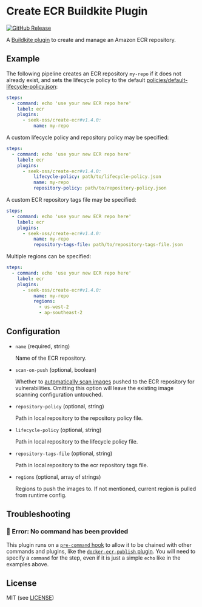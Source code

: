 # Create ECR Buildkite Plugin

[![GitHub Release](https://img.shields.io/github/release/seek-oss/create-ecr-buildkite-plugin.svg)](https://github.com/seek-oss/create-ecr-buildkite-plugin/releases)

A [Buildkite plugin](https://buildkite.com/docs/agent/v3/plugins) to create and
manage an Amazon ECR repository.

## Example

The following pipeline creates an ECR repository `my-repo` if it does not
already exist, and sets the lifecycle policy to the default
[policies/default-lifecycle-policy.json](policies/default-lifecycle-policy.json):

```yaml
steps:
  - command: echo 'use your new ECR repo here'
    label: ecr
    plugins:
      - seek-oss/create-ecr#v1.4.0:
          name: my-repo
```

A custom lifecycle policy and repository policy may be specified:

```yaml
steps:
  - command: echo 'use your new ECR repo here'
    label: ecr
    plugins:
      - seek-oss/create-ecr#v1.4.0:
          lifecycle-policy: path/to/lifecycle-policy.json
          name: my-repo
          repository-policy: path/to/repository-policy.json
```

A custom ECR repository tags file may be specified:

```yaml
steps:
  - command: echo 'use your new ECR repo here'
    label: ecr
    plugins:
      - seek-oss/create-ecr#v1.4.0:
          name: my-repo
          repository-tags-file: path/to/repository-tags-file.json
```

Multiple regions can be specified:

```yaml
steps:
  - command: echo 'use your new ECR repo here'
    label: ecr
    plugins:
      - seek-oss/create-ecr#v1.4.0:
          name: my-repo
          regions:
            - us-west-2
            - ap-southeast-2
```

## Configuration

- `name` (required, string)

  Name of the ECR repository.

- `scan-on-push` (optional, boolean)

  Whether to [automatically scan images](https://docs.aws.amazon.com/AmazonECR/latest/userguide/image-scanning.html#scanning-repository) pushed to the ECR repository for vulnerabilities.
  Omitting this option will leave the existing image scanning configuration untouched.

- `repository-policy` (optional, string)

  Path in local repository to the repository policy file.

- `lifecycle-policy` (optional, string)

  Path in local repository to the lifecycle policy file.

- `repository-tags-file` (optional, string)

  Path in local repository to the ecr repository tags file.

- `regions` (optional, array of strings)

  Regions to push the images to. If not mentioned, current region is pulled from runtime config.

## Troubleshooting

### 🚨 Error: No command has been provided

This plugin runs on a [`pre-command` hook] to allow it to be chained with other commands and plugins, like the [`docker-ecr-publish` plugin].
You will need to specify a `command` for the step, even if it is just a simple `echo` like in the examples above.

[`docker-ecr-publish` plugin]: https://github.com/seek-oss/docker-ecr-publish-buildkite-plugin
[`pre-command` hook]: https://buildkite.com/docs/agent/v3/hooks#available-hooks

## License

MIT (see [LICENSE](LICENSE))
